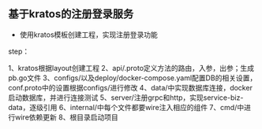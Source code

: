 ## 基于kratos的注册登录服务

- 使用kratos模板创建工程，实现注册登录功能

step：

1、kratos根据layout创建工程
2、api/.proto定义方法的路由，入参，出参；生成pb.go文件
3、configs/以及deploy/docker-compose.yaml配置DB的相关设置，conf.proto中的设置根据configs/进行修改
4、data/中实现数据库连接，docker启动数据库，并进行连接测试
5、server/注册grpc和http，实现service-biz-data，逐级引用
6、internal/中每个文件都要wire注入相应的组件
7、cmd/中进行wire依赖更新
8、根目录启动项目